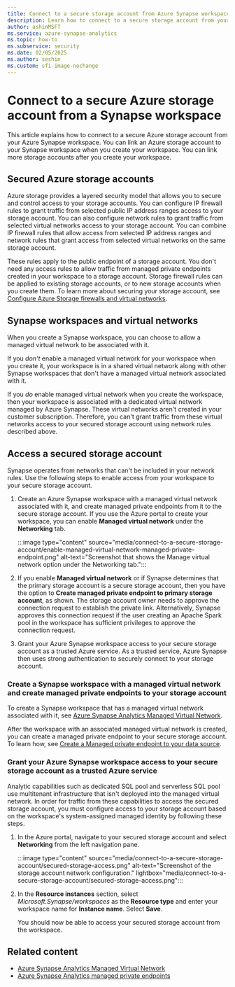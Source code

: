 ```yaml
---
title: Connect to a secure storage account from Azure Synapse workspace 
description: Learn how to connect to a secure storage account from your Azure Synapse workspace.
author: ashinMSFT 
ms.service: azure-synapse-analytics
ms.topic: how-to
ms.subservice: security 
ms.date: 02/05/2025 
ms.author: seshin
ms.custom: sfi-image-nochange
---
```


# Connect to a secure Azure storage account from a Synapse workspace

This article explains how to connect to a secure Azure storage account from your Azure Synapse workspace. You can link an Azure storage account to your Synapse workspace when you create your workspace. You can link more storage accounts after you create your workspace.

## Secured Azure storage accounts

Azure storage provides a layered security model that allows you to secure and control access to your storage accounts. You can configure IP firewall rules to grant traffic from selected public IP address ranges access to your storage account. You can also configure network rules to grant traffic from selected virtual networks access to your storage account. You can combine IP firewall rules that allow access from selected IP address ranges and network rules that grant access from selected virtual networks on the same storage account. 

These rules apply to the public endpoint of a storage account. You don't need any access rules to allow traffic from managed private endpoints created in your workspace to a storage account. Storage firewall rules can be applied to existing storage accounts, or to new storage accounts when you create them. To learn more about securing your storage account, see [Configure Azure Storage firewalls and virtual networks](../../storage/common/storage-network-security.md).

## Synapse workspaces and virtual networks

When you create a Synapse workspace, you can choose to allow a managed virtual network to be associated with it.

If you *don't* enable a managed virtual network for your workspace when you create it, your workspace is in a shared virtual network along with other Synapse workspaces that don't have a managed virtual network associated with it.

If you *do* enable managed virtual network when you create the workspace, then your workspace is associated with a dedicated virtual network managed by Azure Synapse. These virtual networks aren't created in your customer subscription. Therefore, you can't grant traffic from these virtual networks access to your secured storage account using network rules described above.  

## Access a secured storage account

Synapse operates from networks that can't be included in your network rules. Use the following steps to enable access from your workspace to your secure storage account.

1. Create an Azure Synapse workspace with a managed virtual network associated with it, and create managed private endpoints from it to the secure storage account. If you use the Azure portal to create your workspace, you can enable **Managed virtual network** under the **Networking** tab.

    :::image type="content" source="media/connect-to-a-secure-storage-account/enable-managed-virtual-network-managed-private-endpoint.png" alt-text="Screenshot that shows the Manage virtual network option under the Networking tab.":::

1. If you enable **Managed virtual network** or if Synapse determines that the primary storage account is a secure storage account, then you have the option to **Create managed private endpoint to primary storage account**, as shown. The storage account owner needs to approve the connection request to establish the private link. Alternatively, Synapse approves this connection request if the user creating an Apache Spark pool in the workspace has sufficient privileges to approve the connection request.

1. Grant your Azure Synapse workspace access to your secure storage account as a trusted Azure service. As a trusted service, Azure Synapse then uses strong authentication to securely connect to your storage account.

### Create a Synapse workspace with a managed virtual network and create managed private endpoints to your storage account

To create a Synapse workspace that has a managed virtual network associated with it, see [Azure Synapse Analytics Managed Virtual Network](./synapse-workspace-managed-vnet.md#create-an-azure-synapse-workspace-with-a-managed-workspace-virtual-network).

After the workspace with an associated managed virtual network is created, you can create a managed private endpoint to your secure storage account. To learn how, see [Create a Managed private endpoint to your data source](./how-to-create-managed-private-endpoints.md).

### Grant your Azure Synapse workspace access to your secure storage account as a trusted Azure service

Analytic capabilities such as dedicated SQL pool and serverless SQL pool use multitenant infrastructure that isn't deployed into the managed virtual network. In order for traffic from these capabilities to access the secured storage account, you must configure access to your storage account based on the workspace's system-assigned managed identity by following these steps.

1. In the Azure portal, navigate to your secured storage account and select **Networking** from the left navigation pane.

    :::image type="content" source="media/connect-to-a-secure-storage-account/secured-storage-access.png" alt-text="Screenshot of the storage account network configuration." lightbox="media/connect-to-a-secure-storage-account/secured-storage-access.png":::

1. In the **Resource instances** section, select *Microsoft.Synapse/workspaces* as the **Resource type** and enter your workspace name for **Instance name**. Select **Save**.

    You should now be able to access your secured storage account from the workspace.

## Related content

* [Azure Synapse Analytics Managed Virtual Network](./synapse-workspace-managed-vnet.md)
* [Azure Synapse Analytics managed private endpoints](./synapse-workspace-managed-private-endpoints.md)
